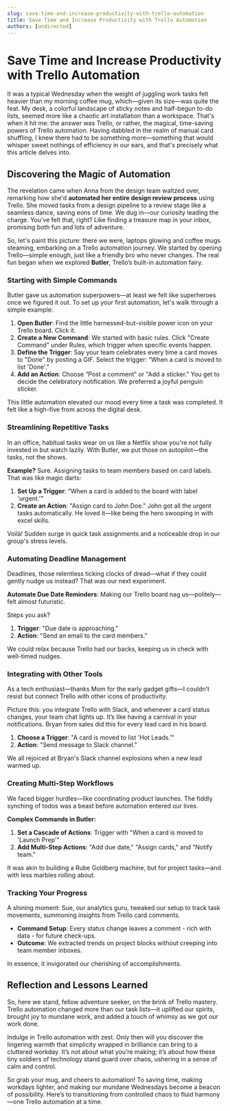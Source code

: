 ```yaml
---
slug: save-time-and-increase-productivity-with-trello-automation
title: Save Time and Increase Productivity with Trello Automation
authors: [undirected]
---
```



# Save Time and Increase Productivity with Trello Automation

It was a typical Wednesday when the weight of juggling work tasks felt heavier than my morning coffee mug, which—given its size—was quite the feat. My desk, a colorful landscape of sticky notes and half-begun to-do lists, seemed more like a chaotic art installation than a workspace. That's when it hit me: the answer was Trello, or rather, the magical, time-saving powers of Trello automation. Having dabbled in the realm of manual card shuffling, I knew there had to be something more—something that would whisper sweet nothings of efficiency in our ears, and that's precisely what this article delves into.

## Discovering the Magic of Automation

The revelation came when Anna from the design team waltzed over, remarking how she'd **automated her entire design review process** using Trello. She moved tasks from a design pipeline to a review stage like a seamless dance, saving eons of time. We dug in—our curiosity leading the charge. You’ve felt that, right? Like finding a treasure map in your inbox, promising both fun and lots of adventure.

So, let's paint this picture: there we were, laptops glowing and coffee mugs steaming, embarking on a Trello automation journey. We started by opening Trello—simple enough, just like a friendly bro who never changes. The real fun began when we explored **Butler**, Trello’s built-in automation fairy.

### Starting with Simple Commands

Butler gave us automation superpowers—at least we felt like superheroes once we figured it out. To set up your first automation, let's walk through a simple example:

1. **Open Butler**: Find the little harnessed-but-visible power icon on your Trello board. Click it.
2. **Create a New Command**: We started with basic rules. Click "Create Command" under Rules, which trigger when specific events happen.
3. **Define the Trigger**: Say your team celebrates every time a card moves to "Done" by posting a GIF. Select the trigger: “When a card is moved to list 'Done'.”
4. **Add an Action**: Choose “Post a comment” or "Add a sticker." You get to decide the celebratory notification. We preferred a joyful penguin sticker.

This little automation elevated our mood every time a task was completed. It felt like a high-five from across the digital desk.

### Streamlining Repetitive Tasks

In an office, habitual tasks wear on us like a Netflix show you're not fully invested in but watch lazily. With Butler, we put those on autopilot—the tasks, not the shows.

**Example?** Sure. Assigning tasks to team members based on card labels. That was like magic darts:

1. **Set Up a Trigger**: "When a card is added to the board with label 'urgent.'"
2. **Create an Action**: "Assign card to John Doe." John got all the urgent tasks automatically. He loved it—like being the hero swooping in with excel skills.

Voilà! Sudden surge in quick task assignments and a noticeable drop in our group's stress levels.

### Automating Deadline Management

Deadlines, those relentless ticking clocks of dread—what if they could gently nudge us instead? That was our next experiment.

**Automate Due Date Reminders**: Making our Trello board nag us—politely—felt almost futuristic.

Steps you ask?
1. **Trigger**: "Due date is approaching."
2. **Action**: "Send an email to the card members."

We could relax because Trello had our backs, keeping us in check with well-timed nudges.

### Integrating with Other Tools

As a tech enthusiast—thanks Mom for the early gadget gifts—I couldn’t resist but connect Trello with other icons of productivity.

Picture this: you integrate Trello with Slack, and whenever a card status changes, your team chat lights up. It’s like having a carnival in your notifications. Bryan from sales did this for every lead card in his board.

1. **Choose a Trigger**: "A card is moved to list 'Hot Leads.'"
2. **Action**: "Send message to Slack channel."

We all rejoiced at Bryan's Slack channel explosions when a new lead warmed up.

### Creating Multi-Step Workflows

We faced bigger hurdles—like coordinating product launches. The fiddly synching of todos was a beast before automation entered our lives.

**Complex Commands in Butler:**
1. **Set a Cascade of Actions**: Trigger with "When a card is moved to 'Launch Prep'"
2. **Add Multi-Step Actions**: "Add due date," "Assign cards," and "Notify team."

It was akin to building a Rube Goldberg machine, but for project tasks—and with less marbles rolling about.

### Tracking Your Progress

A shining moment: Sue, our analytics guru, tweaked our setup to track task movements, summoning insights from Trello card comments.

- **Command Setup**: Every status change leaves a comment - rich with data - for future check-ups.
- **Outcome**: We extracted trends on project blocks without creeping into team member inboxes. 

In essence, it invigorated our cherishing of accomplishments.

## Reflection and Lessons Learned

So, here we stand, fellow adventure seeker, on the brink of Trello mastery. Trello automation changed more than our task lists—it uplifted our spirits, brought joy to mundane work, and added a touch of whimsy as we got our work done.

Indulge in Trello automation with zest. Only then will you discover the lingering warmth that simplicity wrapped in brilliance can bring to a cluttered workday. It’s not about what you’re making; it’s about how these tiny soldiers of technology stand guard over chaos, ushering in a sense of calm and control.

So grab your mug, and cheers to automation! To saving time, making workdays lighter, and making our mundane Wednesdays become a beacon of possibility. Here’s to transitioning from controlled chaos to fluid harmony—one Trello automation at a time.
```